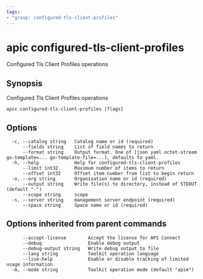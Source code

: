 ```yaml
---
tags:
- "group: configured-tls-client-profiles"
---
```

# apic configured-tls-client-profiles

Configured Tls Client Profiles operations

## Synopsis

Configured Tls Client Profiles operations

```
apic configured-tls-client-profiles [flags]
```

## Options

```
  -c, --catalog string   Catalog name or id (required)
      --fields string    List of field names to return
      --format string    Output format. One of [json yaml octet-stream go-template=... go-template-file=...], defaults to yaml.
  -h, --help             Help for configured-tls-client-profiles
      --limit int32      Maximum number of items to return
      --offset int32     Offset item number from list to begin return
  -o, --org string       Organization name or id (required)
      --output string    Write file(s) to directory, instead of STDOUT (default "-")
      --scope string     scope
  -s, --server string    management server endpoint (required)
      --space string     Space name or id (required)
```

## Options inherited from parent commands

```
      --accept-license        Accept the license for API Connect
      --debug                 Enable debug output
      --debug-output string   Write debug output to file
      --lang string           Toolkit operation language
      --live-help             Enable or disable tracking of limited usage information
  -m, --mode string           Toolkit operation mode (default "apim")
```
